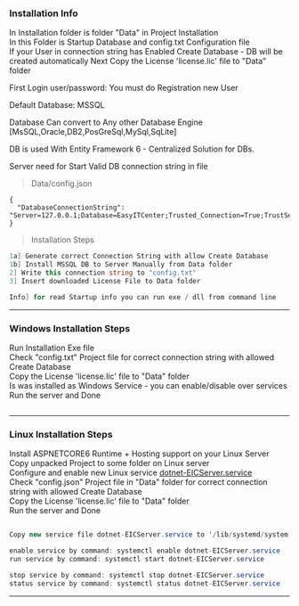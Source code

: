 ﻿
### Installation Info
In Installation folder is folder "Data" in Project Installation   
In this Folder is Startup Database and config.txt Configuration file    
If your User in connection string has Enabled Create Database - DB will be created automatically
Next Copy the License 'license.lic' file to "Data" folder   

First Login user/password:   You must do Registration new User

Default Database: MSSQL

Database Can convert to Any other Database Engine 
[MsSQL,Oracle,DB2,PosGreSql,MySql,SqLite]   

DB is used With Entity Framework 6 - Centralized Solution for DBs.  

Server need for Start Valid DB connection string in file 
> Data/config.json 

```   
{  
  "DatabaseConnectionString": "Server=127.0.0.1;Database=EasyITCenter;Trusted_Connection=True;TrustServerCertificate=True"   
}   
```     


> Installation Steps   

```cs
1a] Generate correct Connection String with allow Create Database 
1b] Install MSSQL DB to Server Manually from Data folder 
2] Write this connection string to "config.txt"   
3] Insert downloaded License File to Data folder

Info] for read Startup info you can run exe / dll from command line 
```

--- 
### Windows Installation Steps
Run Installation Exe file   
Check "config.txt" Project file for correct connection string with allowed Create Database  
Copy the License 'license.lic' file to "Data" folder   
Is was installed as Windows Service - you can enable/disable over services   
Run the server and Done   

```cs
```

--- 
### Linux Installation Steps
Install ASPNETCORE6 Runtime + Hosting support on your Linux Server   
Copy unpacked Project to some folder on Linux server   
Configure and enable new Linux service [dotnet-EICServer.service](./dotnet-EICServer.service)      
Check "config.json" Project file in "Data" folder for correct connection string with allowed Create Database  
Copy the License 'license.lic' file to "Data" folder   
Run the server and Done    


```cs

Copy new service file dotnet-EICServer.service to '/lib/systemd/system' Linux server folder   

enable service by command: systemctl enable dotnet-EICServer.service
run service by command: systemctl start dotnet-EICServer.service

stop service by command: systemctl stop dotnet-EICServer.service
status service by command: systemctl status dotnet-EICServer.service
```


--- 

